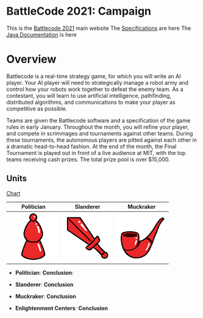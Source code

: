 # BattleCode 2021: Campaign
This is the [Battlecode 2021](https://battlecode.org) main website
The [Specifications](http://2021.battlecode.org/specs/specs.md.html) are here
The [Java Documentation](http://2021.battlecode.org/javadoc/index.html) is here

# Overview
Battlecode is a real-time strategy game, for which you will write an AI player. Your AI player will need to strategically manage a robot army and control how your robots work together to defeat the enemy team. As a contestant, you will learn to use artificial intelligence, pathfinding, distributed algorithms, and communications to make your player as competitive as possible.

Teams are given the Battlecode software and a specification of the game rules in early January. Throughout the month, you will refine your player, and compete in scrimmages and tournaments against other teams. During these tournaments, the autonomous players are pitted against each other in a dramatic head-to-head fashion. At the end of the month, the Final Tournament is played out in front of a live audience at MIT, with the top teams receiving cash prizes. The total prize pool is over $15,000.

## Units



[Chart](img/RobotsData.PNG)

Politician            | Slanderer | Muckraker
:-------------------------:|:-------------------------:|:-------------------------:
![Politician](img/politician.png)  |  ![Slanderer](img/slanderer.png) |  ![Muckraker](img/muckraker.png)

- **Politician**: 
**Conclusion**: 

- **Slanderer**: 
**Conclusion**

- **Muckraker**: 
**Conclusion**

- **Enlightenment Centers**:
**Conclusion**
